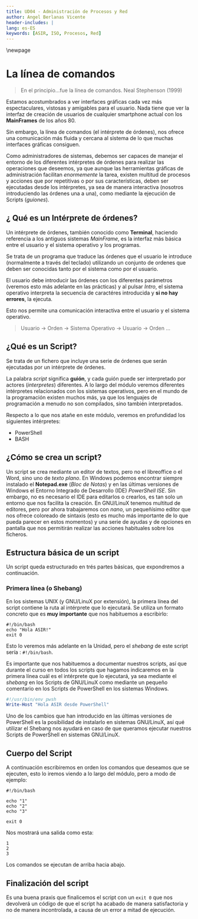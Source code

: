 ```yaml
---
title: UD04 - Administración de Procesos y Red
author: Angel Berlanas Vicente
header-includes: |
lang: es-ES
keywords: [ASIR, ISO, Procesos, Red]
---
```


\newpage

# La línea de comandos

> En el principio...fue la línea de comandos.
> Neal Stephenson (1999)

Estamos acostumbrados a ver interfaces gráficas cada vez más espectaculares, vistosas y amigables 
para el usuario. Nada tiene que ver la interfaz de creación de usuarios de cualquier smartphone 
actual con los **MainFrames** de los años 80. 

Sin embargo, la línea de comandos (el intérprete de órdenes), nos ofrece una comunicación más fluida y cercana al sistema de lo que muchas interfaces gráficas consiguen.

Como administradores de sistemas, debemos ser capaces de manejar el entorno de los diferentes intérpretes de órdenes para realizar las operaciones que deseemos, ya que aunque las herramientas gráficas de administración facilitan *enormemente* la tarea, existen multitud de procesos y acciones que por repetitivas o por sus características, deben ser ejecutadas desde los intérpretes, ya sea de manera interactiva (nosotros introduciendo las órdenes una a una), como mediante la ejecución de Scripts (*guiones*).

## ¿ Qué es un Intérprete de órdenes?

Un intérprete de órdenes, también conocido como **Terminal**, haciendo referencia a los antiguos sistemas *MainFrame*, es la interfaz más básica entre el usuario y el sistema operativo y los programas.

Se trata de un programa que traduce las órdenes que el usuario le introduce (normalmente a través del teclado) utilizando un conjunto de ordenes que deben ser conocidas tanto por el sistema como por el usuario.

El usuario debe introducir las órdenes con los diferentes parámetros (veremos esto más adelante en las prácticas) y al pulsar *Intro*, el sistema operativo interpreta la secuencia de caractéres introducida y **si no hay errores**, la ejecuta.

Esto nos permite una comunicación interactiva entre el usuario y el sistema operativo.

>Usuario -> Orden -> Sistema Operativo -> Usuario -> Orden ...

## ¿Qué es un Script?

Se trata de un fichero que incluye una serie de órdenes que serán ejecutadas por un intérprete de órdenes.

La palabra _script_ significa **guión**, y cada guión puede ser interpretado por actores (_interpretes_) diferentes. A lo largo del módulo veremos diferentes intérpretes relacionados con los sistemas operativos, pero en el mundo de la programación existen muchos más, ya que los lenguajes de programación a menudo no son compilados, sino también interpretados.

Respecto a lo que nos atañe en este módulo, veremos en profundidad los siguientes intérpretes:

* PowerShell
* BASH

## ¿Cómo se crea un script?

Un script se crea mediante un editor de textos, pero no el libreoffice o el Word, sino uno de _texto plano_. En Windows podemos encontrar siempre instalado el **Notepad.exe** (_Bloc de Notas_) y en las últimas versiones de Windows el Entorno Integrado de Desarrollo (IDE) _PowerShell ISE_. Sin embargo, no es necesario el IDE para editarlos o crearlos, es tan solo un entorno que nos facilita la creación. En GNU/LinuX tenemos multitud de editores, pero por ahora trabajaremos con _nano_, un pequeñísimo editor que nos ofrece coloreado de sintaxis (esto es mucho más importante de lo que pueda parecer en estos momentos) y una serie de ayudas y de opciones en pantalla que nos permitirán realizar las acciones habituales sobre los ficheros.

## Estructura básica de un script

Un script queda estructurado en trés partes básicas, que expondremos a continuación.

### Primera línea (o Shebang)

En los sistemas UNIX (y GNU/LinuX por extensión), la primera línea del script contiene la ruta al intérprete que lo ejecutará. Se utiliza un formato concreto que es **muy importante** que nos habituemos a escribirlo:

```shell
#!/bin/bash
echo "Hola ASIR!"
exit 0
```

Esto lo veremos más adelante en la Unidad, pero el _shebang_ de este script sería : `#!/bin/bash`. 

Es importante que nos habituemos a documentar nuestros scripts, así que durante el curso en todos los scripts que hagamos indicaremos en la primera línea cuál es el intérprete que lo ejecutará, ya sea mediante el _shebang_ en los Scripts de GNU/LinuX como mediante un pequeño comentario en los Scripts de PowerShell en los sistemas Windows.

```powershell
#!/usr/bin/env pwsh
Write-Host "Hola ASIR desde PowerShell"
```

Uno de los cambios que han introducido en las últimas versiones de PowerShell es la posibilidad de instalarlo en sistemas GNU/LinuX, así qué utilizar el Shebang nos ayudará en caso de que queramos ejecutar nuestros Scripts de PowerShell en sistemas GNU/LinuX.

## Cuerpo del Script

A continuación escribiremos en orden los comandos que deseamos que se ejecuten, esto lo iremos viendo a lo largo del módulo, pero a modo de ejemplo:

```shell
#!/bin/bash

echo "1"
echo "2"
echo "3"

exit 0
```

Nos mostrará una salida como esta:

```shell
1
2
3
```

Los comandos se ejecutan de arriba hacia abajo.

## Finalización del script

Es una buena praxis que finalicemos el script con un `exit 0` que nos devolverá un código de que el script ha acabado de manera satisfactoria y no de manera incontrolada, a causa de un error a mitad de ejecución.
